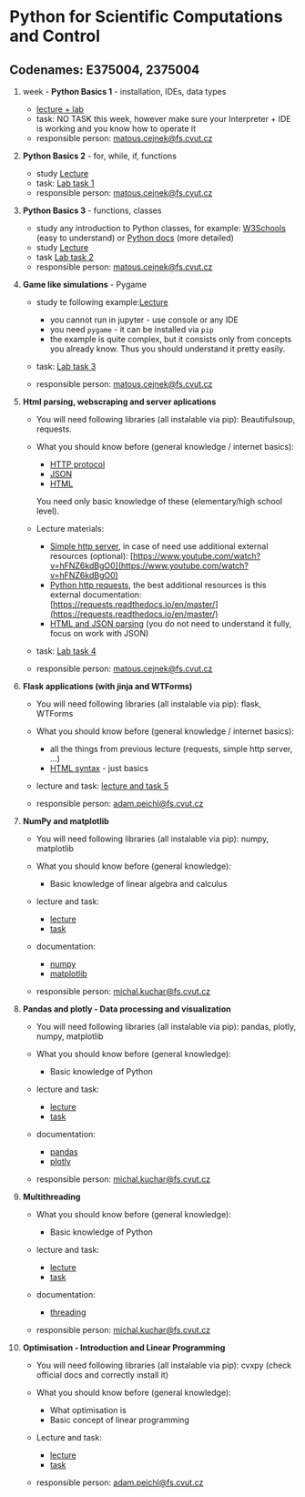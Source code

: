 # Python for Scientific Computations and Control 
## Codenames: E375004, 2375004

1. week - **Python Basics 1** - installation, IDEs, data types

   - [lecture + lab](courses/intro.md)
   - task: NO TASK this week, however make sure your Interpreter + IDE is working and you know how to operate it 
   - responsible person: matous.cejnek@fs.cvut.cz

2. **Python Basics 2** - for, while, if, functions

   - study [Lecture](courses/Basics-program_flow_and_functions.ipynb)
   - task: [Lab task 1](tasks/EN_Ceasar_cipher_encryption.ipynb)
   - responsible person: matous.cejnek@fs.cvut.cz
   
1. **Python Basics 3** - functions, classes

   - study any introduction to Python classes, for example: [W3Schools](https://www.w3schools.com/python/python_classes.asp) (easy to understand) or [Python docs](https://docs.python.org/3/tutorial/classes.html) (more detailed)
   - study [Lecture](courses/Basics-functions_and_classes.ipynb)
   - task [Lab task 2](tasks/EN_game_simulation-rock_scissors_paper.ipynb)
   - responsible person: matous.cejnek@fs.cvut.cz
   
1. **Game like simulations** - Pygame

   - study te following example:[Lecture](courses/pygame_bouncy_balls.py)
        - you cannot run in jupyter - use console or any IDE
        - you need `pygame` - it can be installed via `pip`
        - the example is quite complex, but it consists only from concepts you already know. Thus you should understand it pretty easily.
  
   - task: [Lab task 3](tasks/EN_poker_test.ipynb)
   - responsible person: matous.cejnek@fs.cvut.cz
   
1. **Html parsing, webscraping and server aplications** 

   - You will need following libraries (all instalable via pip):
     Beautifulsoup, requests.

   - What you should know before (general knowledge / internet basics):
        - [HTTP protocol](https://en.wikipedia.org/wiki/Hypertext_Transfer_Protocol)         
        - [JSON](https://en.wikipedia.org/wiki/JSON)
        - [HTML](https://en.wikipedia.org/wiki/HTML)
   
     You need only basic knowledge of these (elementary/high school level).

   - Lecture materials:
        - [Simple http server](courses/http-simple_server.py),
          in case of need use additional external resources (optional):
          [https://www.youtube.com/watch?v=hFNZ6kdBgO0](https://www.youtube.com/watch?v=hFNZ6kdBgO0)
        - [Python http requests](courses/http-requests.ipynb),
          the best additional resources is this external documentation:
          [https://requests.readthedocs.io/en/master/](https://requests.readthedocs.io/en/master/)
        - [HTML and JSON parsing](courses/parsing-html_json.ipynb) (you do not need to understand it fully, focus on work with JSON)
   
   - task: [Lab task 4](tasks/EN_ISS_location_logger.ipynb)

   - responsible person: matous.cejnek@fs.cvut.cz

1. **Flask applications (with jinja and WTForms)**

   - You will need following libraries (all instalable via pip):
     flask, WTForms

   - What you should know before (general knowledge / internet basics):
        - all the things from previous lecture (requests, simple http server, ...)
        - [HTML syntax](https://www.w3schools.com/html/) - just basics
   
   - lecture and task: [lecture and task 5](courses/E375004/flask/flask.md)

   - responsible person: adam.peichl@fs.cvut.cz
   
1. **NumPy and matplotlib**

   - You will need following libraries (all instalable via pip):
     numpy, matplotlib

   - What you should know before (general knowledge):
        - Basic knowledge of linear algebra and calculus
   
   - lecture and task: 
        - [lecture](courses/numpy_matplotlib.ipynb)
        - [task](tasks/EN_numpy_state_space_model.ipynb)
   
   - documentation: 
        - [numpy](https://numpy.org/)
        - [matplotlib](https://matplotlib.org/3.3.2/index.html)
   

   - responsible person: michal.kuchar@fs.cvut.cz
   
1. **Pandas and plotly - Data processing and visualization**

   - You will need following libraries (all instalable via pip):
     pandas, plotly, numpy, matplotlib

   - What you should know before (general knowledge):
        - Basic knowledge of Python
   
   - lecture and task: 
        - [lecture](courses/pandas.ipynb)
        - [task](tasks/EN_pandas_covid.ipynb)
   
   - documentation: 
        - [pandas](https://pandas.pydata.org/)
        - [plotly](https://plotly.com/python/)
   

   - responsible person: michal.kuchar@fs.cvut.cz
   
1. **Multithreading**

   - What you should know before (general knowledge):
        - Basic knowledge of Python
   
   - lecture and task: 
        - [lecture](courses/Multithreading.ipynb)
        - [task](tasks/EN_threading.ipynb)
   
   - documentation: 
        - [threading](https://docs.python.org/3/library/threading.html)
   
   - responsible person: michal.kuchar@fs.cvut.cz

1. **Optimisation - Introduction and Linear Programming**
   
   - You will need following libraries (all instalable via pip):
     cvxpy (check official docs and correctly install it)
  
   - What you should know before (general knowledge):
        - What optimisation is
        - Basic concept of linear programming
   
   - Lecture and task:
        - [lecture](courses/E375004/cvxpy/cvxpy.md)
        - [task](tasks/EN_cvxpy_factory.ipynb)

   - responsible person: adam.peichl@fs.cvut.cz

